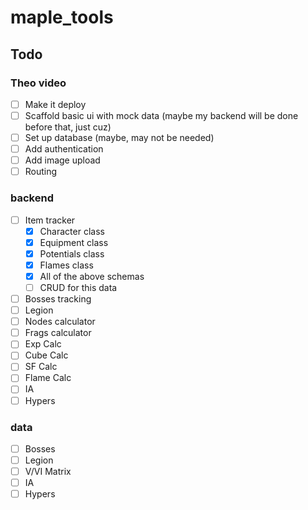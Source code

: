 # maple_tools

## Todo

### Theo video
- [ ] Make it deploy
- [ ] Scaffold basic ui with mock data (maybe my backend will be done before that, just cuz)
- [ ] Set up database (maybe, may not be needed)
- [ ] Add authentication
- [ ] Add image upload
- [ ] Routing

### backend
- [ ] Item tracker
    - [x] Character class
    - [x] Equipment class
    - [x] Potentials class
    - [x] Flames class
    - [x] All of the above schemas
    - [ ] CRUD for this data
- [ ] Bosses tracking
- [ ] Legion
- [ ] Nodes calculator
- [ ] Frags calculator
- [ ] Exp Calc
- [ ] Cube Calc
- [ ] SF Calc
- [ ] Flame Calc
- [ ] IA
- [ ] Hypers

### data
- [ ] Bosses
- [ ] Legion
- [ ] V/VI Matrix
- [ ] IA
- [ ] Hypers
